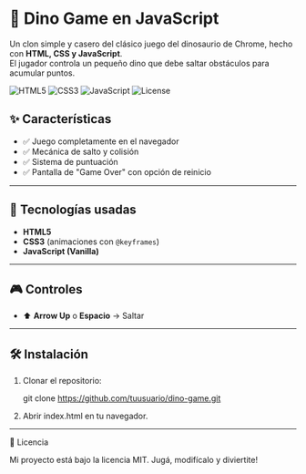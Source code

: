 # 🦖 Dino Game en JavaScript

Un clon simple y casero del clásico juego del dinosaurio de Chrome, hecho con **HTML, CSS y JavaScript**.  
El jugador controla un pequeño dino que debe saltar obstáculos para acumular puntos.  


![HTML5](https://img.shields.io/badge/HTML5-E34F26?style=flat&logo=html5&logoColor=white)
![CSS3](https://img.shields.io/badge/CSS3-1572B6?style=flat&logo=css3&logoColor=white)
![JavaScript](https://img.shields.io/badge/JavaScript-F7DF1E?style=flat&logo=javascript&logoColor=black)
![License](https://img.shields.io/badge/License-MIT-green)

## ✨ Características
- ✅ Juego completamente en el navegador  
- ✅ Mecánica de salto y colisión  
- ✅ Sistema de puntuación  
- ✅ Pantalla de "Game Over" con opción de reinicio  

---

## 🚀 Tecnologías usadas
- **HTML5**  
- **CSS3** (animaciones con `@keyframes`)  
- **JavaScript (Vanilla)**  

---

## 🎮 Controles
- ⬆️ **Arrow Up** o **Espacio** → Saltar  

---

## 🛠️ Instalación
1. Clonar el repositorio:  

   git clone https://github.com/tuusuario/dino-game.git

2. Abrir index.html en tu navegador.

---

📌 Licencia

Mi proyecto está bajo la licencia MIT. Jugá, modifícalo y diviertite!
